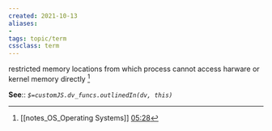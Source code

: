 ```yaml
---
created: 2021-10-13
aliases:
-
tags: topic/term
cssclass: term
---
```


restricted memory locations from which process cannot access harware or kernel memory directly  [^1]

**See**::
*`$=customJS.dv_funcs.outlinedIn(dv, this)`*

[^1]: [[notes_OS_Operating Systems]] [05:28](https://www.youtube.com/watch?v=ORLqB_2a1PQ#t=328.145502912262)

